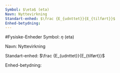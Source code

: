 ```yaml
---
Symbol: $\eta$ (eta)
Navn: Nyttevirkning
Standart-enhed: $\frac {E_{udnttet}}{E_{tilført}}$
Enhed-betydning:
---
```

#Fysiske-Enheder 
Symbol: $\eta$ (eta)

Navn: Nyttevirkning

Standart-enhed: $\frac {E_{udnttet}}{E_{tilført}}$

Enhed-betydning: